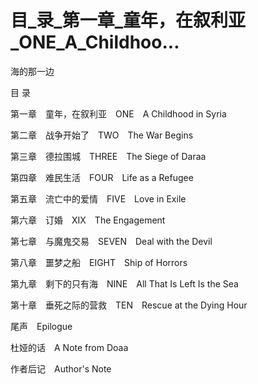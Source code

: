 # 目_录_第一章_童年，在叙利亚_ONE_A_Childhoo...

海的那一边

目 录

第一章　童年，在叙利亚　ONE　A Childhood in Syria

第二章　战争开始了　TWO　The War Begins

第三章　德拉围城　THREE　The Siege of Daraa

第四章　难民生活　FOUR　Life as a Refugee

第五章　流亡中的爱情　FIVE　Love in Exile

第六章　订婚　XIX　The Engagement

第七章　与魔鬼交易　SEVEN　Deal with the Devil

第八章　噩梦之船　EIGHT　Ship of Horrors

第九章　剩下的只有海　NINE　All That Is Left Is the Sea

第十章　垂死之际的营救　TEN　Rescue at the Dying Hour

尾声　Epilogue

杜娅的话　A Note from Doaa

作者后记　Author's Note